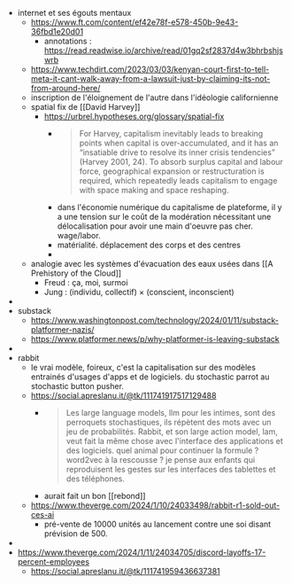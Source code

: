 - internet et ses égouts mentaux
	- https://www.ft.com/content/ef42e78f-e578-450b-9e43-36fbd1e20d01
		- annotations : https://read.readwise.io/archive/read/01gq2sf2837d4w3bhrbshjswrb
	- https://www.techdirt.com/2023/03/03/kenyan-court-first-to-tell-meta-it-cant-walk-away-from-a-lawsuit-just-by-claiming-its-not-from-around-here/
	- inscription de l'éloignement de l'autre dans l'idéologie californienne
	- spatial fix de [[David Harvey]]
		- https://urbrel.hypotheses.org/glossary/spatial-fix
			- > For Harvey, capitalism inevitably leads to breaking points when capital is over-accumulated, and it has an “insatiable drive to resolve its inner crisis tendencies” (Harvey 2001, 24). To absorb surplus capital and labour force, geographical expansion or restructuration is required, which repeatedly leads capitalism to engage with space making and space reshaping.
			- dans l'économie numérique du capitalisme de plateforme, il y a une tension sur le coût de la modération nécessitant une délocalisation pour avoir une main d'oeuvre pas cher. wage/labor.
			- matérialité. déplacement des corps et des centres
			-
	- analogie avec les systèmes d'évacuation des eaux usées dans [[A Prehistory of the Cloud]]
		- Freud : ça, moi, surmoi
		- Jung : (individu, collectif) × (conscient, inconscient)
-
- substack
	- https://www.washingtonpost.com/technology/2024/01/11/substack-platformer-nazis/
	- https://www.platformer.news/p/why-platformer-is-leaving-substack
-
- rabbit
	- le vrai modèle, foireux, c'est la capitalisation sur des modèles entrainés d'usages d'apps et de logiciels. du stochastic parrot au stochastic button pusher.
	- https://social.apreslanu.it/@tk/111741917517129488
		- > Les large language models, llm pour les intimes, sont des perroquets stochastiques, ils répètent des mots avec un jeu de probabilités. Rabbit, et son large action model, lam, veut fait la même chose avec l'interface des applications et des logiciels. quel animal pour continuer la formule ? word2vec à la rescousse ? je pense aux enfants qui reproduisent les gestes sur les interfaces des tablettes et des téléphones.
		- aurait fait un bon [[rebond]]
	- https://www.theverge.com/2024/1/10/24033498/rabbit-r1-sold-out-ces-ai
		- pré-vente de 10000 unités au lancement contre une soi disant prévision de 500.
-
- https://www.theverge.com/2024/1/11/24034705/discord-layoffs-17-percent-employees
	- https://social.apreslanu.it/@tk/111741959436637381